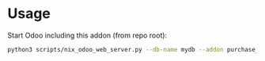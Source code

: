 # Usage

Start Odoo including this addon (from repo root):

```bash
python3 scripts/nix_odoo_web_server.py --db-name mydb --addon purchase_report_date_format
```
